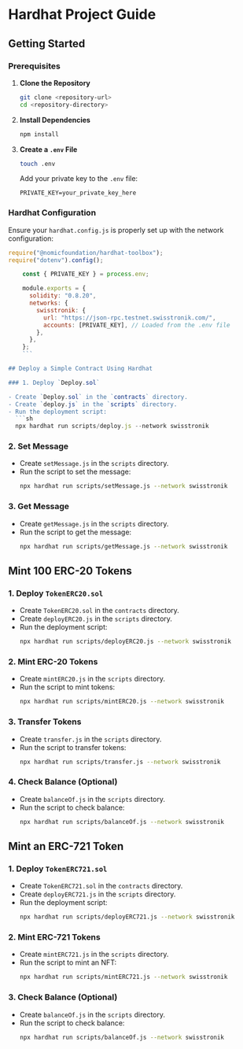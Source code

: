 # Hardhat Project Guide

## Getting Started

### Prerequisites

1. **Clone the Repository**

   ```sh
   git clone <repository-url>
   cd <repository-directory>
   ```

2. **Install Dependencies**

   ```sh
   npm install
   ```

3. **Create a `.env` File**
   ```sh
   touch .env
   ```
   Add your private key to the `.env` file:
   ```
   PRIVATE_KEY=your_private_key_here
   ```

### Hardhat Configuration

Ensure your `hardhat.config.js` is properly set up with the network configuration:
```javascript
require("@nomicfoundation/hardhat-toolbox");
require("dotenv").config();

    const { PRIVATE_KEY } = process.env;

    module.exports = {
      solidity: "0.8.20",
      networks: {
        swisstronik: {
          url: "https://json-rpc.testnet.swisstronik.com/",
          accounts: [PRIVATE_KEY], // Loaded from the .env file
        },
      },
    };
    ```

## Deploy a Simple Contract Using Hardhat

### 1. Deploy `Deploy.sol`

- Create `Deploy.sol` in the `contracts` directory.
- Create `deploy.js` in the `scripts` directory.
- Run the deployment script:
  ```sh
  npx hardhat run scripts/deploy.js --network swisstronik
  ```

### 2. Set Message

- Create `setMessage.js` in the `scripts` directory.
- Run the script to set the message:
  ```sh
  npx hardhat run scripts/setMessage.js --network swisstronik
  ```

### 3. Get Message

- Create `getMessage.js` in the `scripts` directory.
- Run the script to get the message:
  ```sh
  npx hardhat run scripts/getMessage.js --network swisstronik
  ```

## Mint 100 ERC-20 Tokens

### 1. Deploy `TokenERC20.sol`

- Create `TokenERC20.sol` in the `contracts` directory.
- Create `deployERC20.js` in the `scripts` directory.
- Run the deployment script:
  ```sh
  npx hardhat run scripts/deployERC20.js --network swisstronik
  ```

### 2. Mint ERC-20 Tokens

- Create `mintERC20.js` in the `scripts` directory.
- Run the script to mint tokens:
  ```sh
  npx hardhat run scripts/mintERC20.js --network swisstronik
  ```

### 3. Transfer Tokens

- Create `transfer.js` in the `scripts` directory.
- Run the script to transfer tokens:
  ```sh
  npx hardhat run scripts/transfer.js --network swisstronik
  ```

### 4. Check Balance (Optional)

- Create `balanceOf.js` in the `scripts` directory.
- Run the script to check balance:
  ```sh
  npx hardhat run scripts/balanceOf.js --network swisstronik
  ```

## Mint an ERC-721 Token

### 1. Deploy `TokenERC721.sol`

- Create `TokenERC721.sol` in the `contracts` directory.
- Create `deployERC721.js` in the `scripts` directory.
- Run the deployment script:
  ```sh
  npx hardhat run scripts/deployERC721.js --network swisstronik
  ```

### 2. Mint ERC-721 Tokens

- Create `mintERC721.js` in the `scripts` directory.
- Run the script to mint an NFT:
  ```sh
  npx hardhat run scripts/mintERC721.js --network swisstronik
  ```

### 3. Check Balance (Optional)

- Create `balanceOf.js` in the `scripts` directory.
- Run the script to check balance:
  ```sh
  npx hardhat run scripts/balanceOf.js --network swisstronik
  ```
